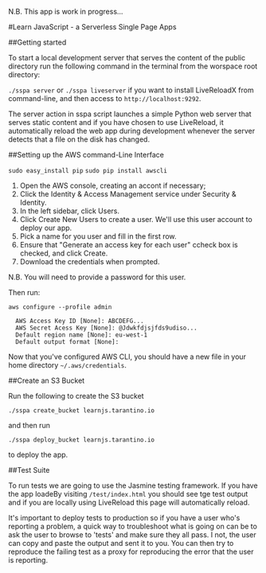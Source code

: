 N.B. This app is work in progress...

#Learn JavaScript - a Serverless Single Page Apps


##Getting started

To start a local development server that serves the content of the public directory run the following command in the terminal from the worspace root directory:

`./sspa server` or `./sspa liveserver` if you want to install LiveReloadX from command-line, 
and then access to `http://localhost:9292`.

The server action in sspa script launches a simple Python web server that serves static content and if you have chosen to use LiveReload, it automatically reload the web app during development whenever the server detects that a file on the disk has changed.

##Setting up the AWS command-Line Interface

`sudo easy_install pip`
`sudo pip install awscli`

1. Open the AWS console, creating an accont if necessary;
2. Click the Identity & Access Management service under Security & Identity.
3. In the left sidebar, click Users.
4. Click Create New Users to create a user. We'll use this user account to deploy our app.
5. Pick a name for you user and fill in the first row.
6. Ensure that "Generate an access key for each user" ccheck box is checked, and click Create.
7. Download the credentials when prompted.

N.B. You will need to provide a password for this user.

Then run:

`aws configure --profile admin`

```
  AWS Access Key ID [None]: ABCDEFG...
  AWS Secret Acess Key [None]: @Jdwkfdjsjfds9udiso...
  Default region name [None]: eu-west-1
  Default output format [None]:
``` 
Now that you've configured AWS CLI, you should have a new file in your home directory `~/.aws/credentials`.

##Create an S3 Bucket

Run the following to create the S3 bucket

`./sspa create_bucket learnjs.tarantino.io`

and then run

`./sspa deploy_bucket learnjs.tarantino.io`

to deploy the app.

##Test Suite

To run tests we are going to use the Jasmine testing framework.
If you have the app loadeBy visiting `/test/index.html` you should see tge test output and if you are locally using LiveReload this page will automatically reload.

It's important to deploy tests to production so if you have a user who's reporting a problem, a quick way to troubleshoot what is going on can be to ask the user to browse to 'tests' and make sure they all pass.
I not, the user can copy and paste the output and sent it to you. You can then try to reproduce the failing test as a proxy for reproducing the error that the user is reporting.

 